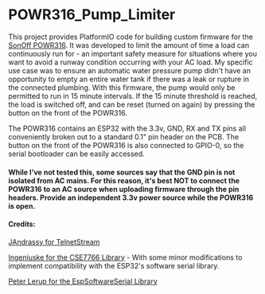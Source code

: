 # POWR316_Pump_Limiter
This project provides PlatformIO code for building custom firmware for the [SonOff POWR316](https://sonoff.tech/product/diy-smart-switches/pow-origin/). It was developed to limit the amount of time a load can continuously run for - an important safety measure for situations where you want to avoid a runway condition occurring with your AC load.
My specific use case was to ensure an automatic water pressure pump didn't have an opportunity to empty an entire water tank if there was a leak or rupture in the connected plumbing. With this firmware, the pump would only be permitted to run in 15 minute intervals. If the 15 minute threshold is reached, the load is switched off, and can be reset (turned on again) by pressing the button on the front of the POWR316.

The POWR316 contains an ESP32 with the 3.3v, GND, RX and TX pins all conveniently broken out to a standard 0.1" pin header on the PCB. The button on the front of the POWR316 is also connected to GPIO-0, so the serial bootloader can be easily accessed.

#### While I've not tested this, some sources say that the GND pin is not isolated from AC mains. For this reason, it's best NOT to connect the POWR316 to an AC source when uploading firmware through the pin headers. Provide an independent 3.3v power source while the POWR316 is open.


#### Credits:
[JAndrassy for TelnetStream](https://github.com/jandrassy/TelnetStream)

[Ingeniuske for the CSE7766 Library](https://github.com/ingeniuske/CSE7766]) - With some minor modifications to implement compatibility with the ESP32's software serial library.

[Peter Lerup for the EspSoftwareSerial Library](https://github.com/plerup/espsoftwareserial)
